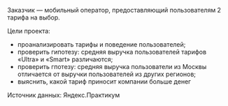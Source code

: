 Заказчик — мобильный оператор, предоставляющий пользователям 2 тарифа на выбор.

Цели проекта:

- проанализировать тарифы и поведение пользователей;
- проверить гипотезу: средняя выручка пользователей тарифов «Ultra» и «Smart» различаются;
- проверить гпотезу: средняя выручка пользователи из Москвы отличается от выручки пользователей из других регионов;
- выяснить, какой тариф приносит компании больше денег

Источник данных: Яндекс.Практикум

